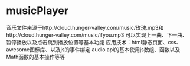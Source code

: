 # musicPlayer
音乐文件来源于http://cloud.hunger-valley.com/music/玫瑰.mp3和http://cloud.hunger-valley.com/music/ifyou.mp3
可以实现上一曲、下一曲、暂停播放以及点击跳到播放位置等基本功能
应用技术：html静态页面、css、awesome图标库、以及js的事件绑定
audio api的基本使用js数组、函数以及Math函数的基本操作等等
